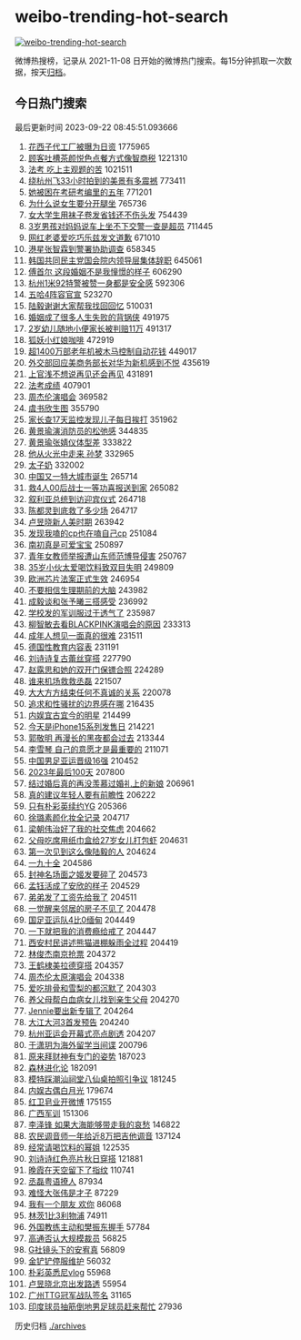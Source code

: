 # weibo-trending-hot-search

[![weibo-trending-hot-search](https://github.com/ameizi/weibo-trending-hot-search/actions/workflows/ci.yml/badge.svg)](https://github.com/ameizi/weibo-trending-hot-search/actions/workflows/ci.yml)

微博热搜榜，记录从 2021-11-08 日开始的微博热门搜索。每15分钟抓取一次数据，按天[归档](./archives)。

## 今日热门搜索

<!-- BEGIN --> 
最后更新时间 2023-09-22 08:45:51.093666 
1. [花西子代工厂被曝为日资](https://s.weibo.com/weibo?q=%23%E8%8A%B1%E8%A5%BF%E5%AD%90%E4%BB%A3%E5%B7%A5%E5%8E%82%E8%A2%AB%E6%9B%9D%E4%B8%BA%E6%97%A5%E8%B5%84%23&t=31&band_rank=17&Refer=top) 1775965
1. [顾客吐槽茶颜悦色点餐方式像智商税](https://s.weibo.com/weibo?q=%23%E9%A1%BE%E5%AE%A2%E5%90%90%E6%A7%BD%E8%8C%B6%E9%A2%9C%E6%82%A6%E8%89%B2%E7%82%B9%E9%A4%90%E6%96%B9%E5%BC%8F%E5%83%8F%E6%99%BA%E5%95%86%E7%A8%8E%23&t=31&band_rank=1&Refer=top) 1221310
1. [法考 吃上主观题的苦](https://s.weibo.com/weibo?q=%E6%B3%95%E8%80%83%20%E5%90%83%E4%B8%8A%E4%B8%BB%E8%A7%82%E9%A2%98%E7%9A%84%E8%8B%A6&t=31&band_rank=1&Refer=top) 1021511
1. [绕杭州飞33小时拍到的美景有多震撼](https://s.weibo.com/weibo?q=%23%E7%BB%95%E6%9D%AD%E5%B7%9E%E9%A3%9E33%E5%B0%8F%E6%97%B6%E6%8B%8D%E5%88%B0%E7%9A%84%E7%BE%8E%E6%99%AF%E6%9C%89%E5%A4%9A%E9%9C%87%E6%92%BC%23&t=31&band_rank=3&Refer=top) 773411
1. [她被困在考研考编里的五年](https://s.weibo.com/weibo?q=%23%E5%A5%B9%E8%A2%AB%E5%9B%B0%E5%9C%A8%E8%80%83%E7%A0%94%E8%80%83%E7%BC%96%E9%87%8C%E7%9A%84%E4%BA%94%E5%B9%B4%23&t=31&band_rank=4&Refer=top) 771201
1. [为什么说女生要分开腿坐](https://s.weibo.com/weibo?q=%E4%B8%BA%E4%BB%80%E4%B9%88%E8%AF%B4%E5%A5%B3%E7%94%9F%E8%A6%81%E5%88%86%E5%BC%80%E8%85%BF%E5%9D%90&t=31&band_rank=2&Refer=top) 765736
1. [女大学生用袜子卷发省钱还不伤头发](https://s.weibo.com/weibo?q=%23%E5%A5%B3%E5%A4%A7%E5%AD%A6%E7%94%9F%E7%94%A8%E8%A2%9C%E5%AD%90%E5%8D%B7%E5%8F%91%E7%9C%81%E9%92%B1%E8%BF%98%E4%B8%8D%E4%BC%A4%E5%A4%B4%E5%8F%91%23&t=31&band_rank=32&Refer=top) 754439
1. [3岁男孩对妈妈说车上坐不下交警一查是超员](https://s.weibo.com/weibo?q=%233%E5%B2%81%E7%94%B7%E5%AD%A9%E5%AF%B9%E5%A6%88%E5%A6%88%E8%AF%B4%E8%BD%A6%E4%B8%8A%E5%9D%90%E4%B8%8D%E4%B8%8B%E4%BA%A4%E8%AD%A6%E4%B8%80%E6%9F%A5%E6%98%AF%E8%B6%85%E5%91%98%23&t=31&band_rank=6&Refer=top) 711445
1. [网红老婆爱吃巧乐兹发文道歉](https://s.weibo.com/weibo?q=%23%E7%BD%91%E7%BA%A2%E8%80%81%E5%A9%86%E7%88%B1%E5%90%83%E5%B7%A7%E4%B9%90%E5%85%B9%E5%8F%91%E6%96%87%E9%81%93%E6%AD%89%23&t=31&band_rank=6&Refer=top) 671010
1. [港星张智霖到警署协助调查](https://s.weibo.com/weibo?q=%23%E6%B8%AF%E6%98%9F%E5%BC%A0%E6%99%BA%E9%9C%96%E5%88%B0%E8%AD%A6%E7%BD%B2%E5%8D%8F%E5%8A%A9%E8%B0%83%E6%9F%A5%23&t=31&band_rank=5&Refer=top) 658345
1. [韩国共同民主党国会院内领导层集体辞职](https://s.weibo.com/weibo?q=%23%E9%9F%A9%E5%9B%BD%E5%85%B1%E5%90%8C%E6%B0%91%E4%B8%BB%E5%85%9A%E5%9B%BD%E4%BC%9A%E9%99%A2%E5%86%85%E9%A2%86%E5%AF%BC%E5%B1%82%E9%9B%86%E4%BD%93%E8%BE%9E%E8%81%8C%23&t=31&band_rank=20&Refer=top) 645061
1. [傅首尔 这段婚姻不是我憧憬的样子](https://s.weibo.com/weibo?q=%E5%82%85%E9%A6%96%E5%B0%94%20%E8%BF%99%E6%AE%B5%E5%A9%9A%E5%A7%BB%E4%B8%8D%E6%98%AF%E6%88%91%E6%86%A7%E6%86%AC%E7%9A%84%E6%A0%B7%E5%AD%90&t=31&band_rank=7&Refer=top) 606290
1. [杭州1米92特警被赞一身都是安全感](https://s.weibo.com/weibo?q=%23%E6%9D%AD%E5%B7%9E1%E7%B1%B392%E7%89%B9%E8%AD%A6%E8%A2%AB%E8%B5%9E%E4%B8%80%E8%BA%AB%E9%83%BD%E6%98%AF%E5%AE%89%E5%85%A8%E6%84%9F%23&t=31&band_rank=31&Refer=top) 592306
1. [五哈4阵容官宣](https://s.weibo.com/weibo?q=%23%E4%BA%94%E5%93%884%E9%98%B5%E5%AE%B9%E5%AE%98%E5%AE%A3%23&t=31&band_rank=8&Refer=top) 523270
1. [陆毅谢谢大家帮我找回回忆](https://s.weibo.com/weibo?q=%E9%99%86%E6%AF%85%E8%B0%A2%E8%B0%A2%E5%A4%A7%E5%AE%B6%E5%B8%AE%E6%88%91%E6%89%BE%E5%9B%9E%E5%9B%9E%E5%BF%86&t=31&band_rank=31&Refer=top) 510031
1. [婚姻成了很多人生失败的背锅侠](https://s.weibo.com/weibo?q=%E5%A9%9A%E5%A7%BB%E6%88%90%E4%BA%86%E5%BE%88%E5%A4%9A%E4%BA%BA%E7%94%9F%E5%A4%B1%E8%B4%A5%E7%9A%84%E8%83%8C%E9%94%85%E4%BE%A0&t=31&band_rank=11&Refer=top) 491975
1. [2岁幼儿随地小便家长被判赔11万](https://s.weibo.com/weibo?q=%232%E5%B2%81%E5%B9%BC%E5%84%BF%E9%9A%8F%E5%9C%B0%E5%B0%8F%E4%BE%BF%E5%AE%B6%E9%95%BF%E8%A2%AB%E5%88%A4%E8%B5%9411%E4%B8%87%23&t=31&band_rank=12&Refer=top) 491317
1. [狐妖小红娘咖啡](https://s.weibo.com/weibo?q=%23%E7%8B%90%E5%A6%96%E5%B0%8F%E7%BA%A2%E5%A8%98%E5%92%96%E5%95%A1%23&t=31&band_rank=13&Refer=top) 472919
1. [超1400万部老年机被木马控制自动花钱](https://s.weibo.com/weibo?q=%23%E8%B6%851400%E4%B8%87%E9%83%A8%E8%80%81%E5%B9%B4%E6%9C%BA%E8%A2%AB%E6%9C%A8%E9%A9%AC%E6%8E%A7%E5%88%B6%E8%87%AA%E5%8A%A8%E8%8A%B1%E9%92%B1%23&t=31&band_rank=14&Refer=top) 449017
1. [外交部回应美商务部长对华为新机感到不悦](https://s.weibo.com/weibo?q=%23%E5%A4%96%E4%BA%A4%E9%83%A8%E5%9B%9E%E5%BA%94%E7%BE%8E%E5%95%86%E5%8A%A1%E9%83%A8%E9%95%BF%E5%AF%B9%E5%8D%8E%E4%B8%BA%E6%96%B0%E6%9C%BA%E6%84%9F%E5%88%B0%E4%B8%8D%E6%82%A6%23&t=31&band_rank=50&Refer=top) 435619
1. [上官浅不想说再见还会再见](https://s.weibo.com/weibo?q=%E4%B8%8A%E5%AE%98%E6%B5%85%E4%B8%8D%E6%83%B3%E8%AF%B4%E5%86%8D%E8%A7%81%E8%BF%98%E4%BC%9A%E5%86%8D%E8%A7%81&t=31&band_rank=16&Refer=top) 431891
1. [法考成绩](https://s.weibo.com/weibo?q=%E6%B3%95%E8%80%83%E6%88%90%E7%BB%A9&t=31&band_rank=9&Refer=top) 407901
1. [周杰伦演唱会](https://s.weibo.com/weibo?q=%E5%91%A8%E6%9D%B0%E4%BC%A6%E6%BC%94%E5%94%B1%E4%BC%9A&t=31&band_rank=19&Refer=top) 369582
1. [虞书欣生图](https://s.weibo.com/weibo?q=%E8%99%9E%E4%B9%A6%E6%AC%A3%E7%94%9F%E5%9B%BE&t=31&band_rank=22&Refer=top) 355790
1. [家长查17天监控发现儿子每日挨打](https://s.weibo.com/weibo?q=%23%E5%AE%B6%E9%95%BF%E6%9F%A517%E5%A4%A9%E7%9B%91%E6%8E%A7%E5%8F%91%E7%8E%B0%E5%84%BF%E5%AD%90%E6%AF%8F%E6%97%A5%E6%8C%A8%E6%89%93%23&t=31&band_rank=34&Refer=top) 351962
1. [黄景瑜演消防员的松弛感](https://s.weibo.com/weibo?q=%E9%BB%84%E6%99%AF%E7%91%9C%E6%BC%94%E6%B6%88%E9%98%B2%E5%91%98%E7%9A%84%E6%9D%BE%E5%BC%9B%E6%84%9F&t=31&band_rank=26&Refer=top) 344835
1. [黄景瑜张婧仪体型差](https://s.weibo.com/weibo?q=%E9%BB%84%E6%99%AF%E7%91%9C%E5%BC%A0%E5%A9%A7%E4%BB%AA%E4%BD%93%E5%9E%8B%E5%B7%AE&t=31&band_rank=12&Refer=top) 333822
1. [他从火光中走来 孙梦](https://s.weibo.com/weibo?q=%E4%BB%96%E4%BB%8E%E7%81%AB%E5%85%89%E4%B8%AD%E8%B5%B0%E6%9D%A5%20%E5%AD%99%E6%A2%A6&t=31&band_rank=10&Refer=top) 332965
1. [太子奶](https://s.weibo.com/weibo?q=%E5%A4%AA%E5%AD%90%E5%A5%B6&t=31&band_rank=11&Refer=top) 332002
1. [中国又一特大城市诞生](https://s.weibo.com/weibo?q=%23%E4%B8%AD%E5%9B%BD%E5%8F%88%E4%B8%80%E7%89%B9%E5%A4%A7%E5%9F%8E%E5%B8%82%E8%AF%9E%E7%94%9F%23&t=31&band_rank=13&Refer=top) 265714
1. [救4人00后战士一等功喜报送到家](https://s.weibo.com/weibo?q=%23%E6%95%914%E4%BA%BA00%E5%90%8E%E6%88%98%E5%A3%AB%E4%B8%80%E7%AD%89%E5%8A%9F%E5%96%9C%E6%8A%A5%E9%80%81%E5%88%B0%E5%AE%B6%23&t=31&band_rank=14&Refer=top) 265082
1. [叙利亚总统到访迎宾仪式](https://s.weibo.com/weibo?q=%23%E5%8F%99%E5%88%A9%E4%BA%9A%E6%80%BB%E7%BB%9F%E5%88%B0%E8%AE%BF%E8%BF%8E%E5%AE%BE%E4%BB%AA%E5%BC%8F%23&t=31&band_rank=15&Refer=top) 264718
1. [陈都灵到底救了多少场](https://s.weibo.com/weibo?q=%23%E9%99%88%E9%83%BD%E7%81%B5%E5%88%B0%E5%BA%95%E6%95%91%E4%BA%86%E5%A4%9A%E5%B0%91%E5%9C%BA%23&t=31&band_rank=16&Refer=top) 264717
1. [卢昱晓新人美时期](https://s.weibo.com/weibo?q=%23%E5%8D%A2%E6%98%B1%E6%99%93%E6%96%B0%E4%BA%BA%E7%BE%8E%E6%97%B6%E6%9C%9F%23&t=31&band_rank=17&Refer=top) 263942
1. [发现我嗑的cp也在嗑自己cp](https://s.weibo.com/weibo?q=%23%E5%8F%91%E7%8E%B0%E6%88%91%E5%97%91%E7%9A%84cp%E4%B9%9F%E5%9C%A8%E5%97%91%E8%87%AA%E5%B7%B1cp%23&t=31&band_rank=18&Refer=top) 251084
1. [南初真是可爱宝宝](https://s.weibo.com/weibo?q=%E5%8D%97%E5%88%9D%E7%9C%9F%E6%98%AF%E5%8F%AF%E7%88%B1%E5%AE%9D%E5%AE%9D&t=31&band_rank=19&Refer=top) 250897
1. [青年女教师举报遭山东师范博导侵害](https://s.weibo.com/weibo?q=%23%E9%9D%92%E5%B9%B4%E5%A5%B3%E6%95%99%E5%B8%88%E4%B8%BE%E6%8A%A5%E9%81%AD%E5%B1%B1%E4%B8%9C%E5%B8%88%E8%8C%83%E5%8D%9A%E5%AF%BC%E4%BE%B5%E5%AE%B3%23&t=31&band_rank=20&Refer=top) 250767
1. [35岁小伙太爱喝饮料致双目失明](https://s.weibo.com/weibo?q=%2335%E5%B2%81%E5%B0%8F%E4%BC%99%E5%A4%AA%E7%88%B1%E5%96%9D%E9%A5%AE%E6%96%99%E8%87%B4%E5%8F%8C%E7%9B%AE%E5%A4%B1%E6%98%8E%23&t=31&band_rank=50&Refer=top) 249809
1. [欧洲芯片法案正式生效](https://s.weibo.com/weibo?q=%23%E6%AC%A7%E6%B4%B2%E8%8A%AF%E7%89%87%E6%B3%95%E6%A1%88%E6%AD%A3%E5%BC%8F%E7%94%9F%E6%95%88%23&t=31&band_rank=38&Refer=top) 246954
1. [不要相信生理期前的大脑](https://s.weibo.com/weibo?q=%23%E4%B8%8D%E8%A6%81%E7%9B%B8%E4%BF%A1%E7%94%9F%E7%90%86%E6%9C%9F%E5%89%8D%E7%9A%84%E5%A4%A7%E8%84%91%23&t=31&band_rank=21&Refer=top) 243982
1. [成毅谈和张予曦三搭感受](https://s.weibo.com/weibo?q=%23%E6%88%90%E6%AF%85%E8%B0%88%E5%92%8C%E5%BC%A0%E4%BA%88%E6%9B%A6%E4%B8%89%E6%90%AD%E6%84%9F%E5%8F%97%23&t=31&band_rank=27&Refer=top) 236992
1. [学校发的军训服过于透气了](https://s.weibo.com/weibo?q=%E5%AD%A6%E6%A0%A1%E5%8F%91%E7%9A%84%E5%86%9B%E8%AE%AD%E6%9C%8D%E8%BF%87%E4%BA%8E%E9%80%8F%E6%B0%94%E4%BA%86&t=31&band_rank=22&Refer=top) 235987
1. [柳智敏去看BLACKPINK演唱会的原因](https://s.weibo.com/weibo?q=%23%E6%9F%B3%E6%99%BA%E6%95%8F%E5%8E%BB%E7%9C%8BBLACKPINK%E6%BC%94%E5%94%B1%E4%BC%9A%E7%9A%84%E5%8E%9F%E5%9B%A0%23&t=31&band_rank=19&Refer=top) 233313
1. [成年人想见一面真的很难](https://s.weibo.com/weibo?q=%E6%88%90%E5%B9%B4%E4%BA%BA%E6%83%B3%E8%A7%81%E4%B8%80%E9%9D%A2%E7%9C%9F%E7%9A%84%E5%BE%88%E9%9A%BE&t=31&band_rank=26&Refer=top) 231511
1. [德国性教育内容表](https://s.weibo.com/weibo?q=%E5%BE%B7%E5%9B%BD%E6%80%A7%E6%95%99%E8%82%B2%E5%86%85%E5%AE%B9%E8%A1%A8&t=31&band_rank=23&Refer=top) 231191
1. [刘诗诗复古蕾丝穿搭](https://s.weibo.com/weibo?q=%23%E5%88%98%E8%AF%97%E8%AF%97%E5%A4%8D%E5%8F%A4%E8%95%BE%E4%B8%9D%E7%A9%BF%E6%90%AD%23&t=31&band_rank=24&Refer=top) 227790
1. [赵露思和她的双开门保镖合照](https://s.weibo.com/weibo?q=%23%E8%B5%B5%E9%9C%B2%E6%80%9D%E5%92%8C%E5%A5%B9%E7%9A%84%E5%8F%8C%E5%BC%80%E9%97%A8%E4%BF%9D%E9%95%96%E5%90%88%E7%85%A7%23&t=31&band_rank=25&Refer=top) 224289
1. [谁来机场救救丞磊](https://s.weibo.com/weibo?q=%23%E8%B0%81%E6%9D%A5%E6%9C%BA%E5%9C%BA%E6%95%91%E6%95%91%E4%B8%9E%E7%A3%8A%23&t=31&band_rank=26&Refer=top) 221507
1. [大大方方结束任何不真诚的关系](https://s.weibo.com/weibo?q=%E5%A4%A7%E5%A4%A7%E6%96%B9%E6%96%B9%E7%BB%93%E6%9D%9F%E4%BB%BB%E4%BD%95%E4%B8%8D%E7%9C%9F%E8%AF%9A%E7%9A%84%E5%85%B3%E7%B3%BB&t=31&band_rank=36&Refer=top) 220078
1. [追求和性骚扰的边界感在哪](https://s.weibo.com/weibo?q=%23%E8%BF%BD%E6%B1%82%E5%92%8C%E6%80%A7%E9%AA%9A%E6%89%B0%E7%9A%84%E8%BE%B9%E7%95%8C%E6%84%9F%E5%9C%A8%E5%93%AA%23&t=31&band_rank=50&Refer=top) 216435
1. [内娱宜古宜今的明星](https://s.weibo.com/weibo?q=%23%E5%86%85%E5%A8%B1%E5%AE%9C%E5%8F%A4%E5%AE%9C%E4%BB%8A%E7%9A%84%E6%98%8E%E6%98%9F%23&t=31&band_rank=30&Refer=top) 214499
1. [今天是iPhone15系列发售日](https://s.weibo.com/weibo?q=%23%E4%BB%8A%E5%A4%A9%E6%98%AFiPhone15%E7%B3%BB%E5%88%97%E5%8F%91%E5%94%AE%E6%97%A5%23&t=31&band_rank=31&Refer=top) 214221
1. [郭敬明 再漫长的黑夜都会过去](https://s.weibo.com/weibo?q=%E9%83%AD%E6%95%AC%E6%98%8E%20%E5%86%8D%E6%BC%AB%E9%95%BF%E7%9A%84%E9%BB%91%E5%A4%9C%E9%83%BD%E4%BC%9A%E8%BF%87%E5%8E%BB&t=31&band_rank=32&Refer=top) 213344
1. [李雪琴 自己的意愿才是最重要的](https://s.weibo.com/weibo?q=%E6%9D%8E%E9%9B%AA%E7%90%B4%20%E8%87%AA%E5%B7%B1%E7%9A%84%E6%84%8F%E6%84%BF%E6%89%8D%E6%98%AF%E6%9C%80%E9%87%8D%E8%A6%81%E7%9A%84&t=31&band_rank=20&Refer=top) 211071
1. [中国男足亚运晋级16强](https://s.weibo.com/weibo?q=%23%E4%B8%AD%E5%9B%BD%E7%94%B7%E8%B6%B3%E4%BA%9A%E8%BF%90%E6%99%8B%E7%BA%A716%E5%BC%BA%23&t=31&band_rank=34&Refer=top) 210452
1. [2023年最后100天](https://s.weibo.com/weibo?q=%232023%E5%B9%B4%E6%9C%80%E5%90%8E100%E5%A4%A9%23&t=31&band_rank=17&Refer=top) 207800
1. [结过婚后真的再没羡慕过婚礼上的新娘](https://s.weibo.com/weibo?q=%E7%BB%93%E8%BF%87%E5%A9%9A%E5%90%8E%E7%9C%9F%E7%9A%84%E5%86%8D%E6%B2%A1%E7%BE%A1%E6%85%95%E8%BF%87%E5%A9%9A%E7%A4%BC%E4%B8%8A%E7%9A%84%E6%96%B0%E5%A8%98&t=31&band_rank=28&Refer=top) 206961
1. [真的建议年轻人要有前瞻性](https://s.weibo.com/weibo?q=%23%E7%9C%9F%E7%9A%84%E5%BB%BA%E8%AE%AE%E5%B9%B4%E8%BD%BB%E4%BA%BA%E8%A6%81%E6%9C%89%E5%89%8D%E7%9E%BB%E6%80%A7%23&t=31&band_rank=31&Refer=top) 206222
1. [只有朴彩英续约YG](https://s.weibo.com/weibo?q=%23%E5%8F%AA%E6%9C%89%E6%9C%B4%E5%BD%A9%E8%8B%B1%E7%BB%AD%E7%BA%A6YG%23&t=31&band_rank=29&Refer=top) 205366
1. [徐璐素颜化妆全记录](https://s.weibo.com/weibo?q=%23%E5%BE%90%E7%92%90%E7%B4%A0%E9%A2%9C%E5%8C%96%E5%A6%86%E5%85%A8%E8%AE%B0%E5%BD%95%23&t=31&band_rank=30&Refer=top) 204717
1. [梁朝伟治好了我的社交焦虑](https://s.weibo.com/weibo?q=%23%E6%A2%81%E6%9C%9D%E4%BC%9F%E6%B2%BB%E5%A5%BD%E4%BA%86%E6%88%91%E7%9A%84%E7%A4%BE%E4%BA%A4%E7%84%A6%E8%99%91%23&t=31&band_rank=32&Refer=top) 204662
1. [父母吃席用纸巾盒给27岁女儿打包虾](https://s.weibo.com/weibo?q=%23%E7%88%B6%E6%AF%8D%E5%90%83%E5%B8%AD%E7%94%A8%E7%BA%B8%E5%B7%BE%E7%9B%92%E7%BB%9927%E5%B2%81%E5%A5%B3%E5%84%BF%E6%89%93%E5%8C%85%E8%99%BE%23&t=31&band_rank=33&Refer=top) 204631
1. [第一次见到这么像陆毅的人](https://s.weibo.com/weibo?q=%23%E7%AC%AC%E4%B8%80%E6%AC%A1%E8%A7%81%E5%88%B0%E8%BF%99%E4%B9%88%E5%83%8F%E9%99%86%E6%AF%85%E7%9A%84%E4%BA%BA%23&t=31&band_rank=34&Refer=top) 204624
1. [一九十全](https://s.weibo.com/weibo?q=%E4%B8%80%E4%B9%9D%E5%8D%81%E5%85%A8&t=31&band_rank=35&Refer=top) 204586
1. [封神名场面之姬发要碎了](https://s.weibo.com/weibo?q=%E5%B0%81%E7%A5%9E%E5%90%8D%E5%9C%BA%E9%9D%A2%E4%B9%8B%E5%A7%AC%E5%8F%91%E8%A6%81%E7%A2%8E%E4%BA%86&t=31&band_rank=36&Refer=top) 204573
1. [孟钰活成了安欣的样子](https://s.weibo.com/weibo?q=%23%E5%AD%9F%E9%92%B0%E6%B4%BB%E6%88%90%E4%BA%86%E5%AE%89%E6%AC%A3%E7%9A%84%E6%A0%B7%E5%AD%90%23&t=31&band_rank=37&Refer=top) 204529
1. [弟弟发了工资先给我了](https://s.weibo.com/weibo?q=%23%E5%BC%9F%E5%BC%9F%E5%8F%91%E4%BA%86%E5%B7%A5%E8%B5%84%E5%85%88%E7%BB%99%E6%88%91%E4%BA%86%23&t=31&band_rank=38&Refer=top) 204511
1. [一觉醒来邻居的房子不见了](https://s.weibo.com/weibo?q=%23%E4%B8%80%E8%A7%89%E9%86%92%E6%9D%A5%E9%82%BB%E5%B1%85%E7%9A%84%E6%88%BF%E5%AD%90%E4%B8%8D%E8%A7%81%E4%BA%86%23&t=31&band_rank=39&Refer=top) 204478
1. [国足亚运队4比0缅甸](https://s.weibo.com/weibo?q=%23%E5%9B%BD%E8%B6%B3%E4%BA%9A%E8%BF%90%E9%98%9F4%E6%AF%940%E7%BC%85%E7%94%B8%23&t=31&band_rank=40&Refer=top) 204449
1. [一下就把我的消费瘾给戒了](https://s.weibo.com/weibo?q=%E4%B8%80%E4%B8%8B%E5%B0%B1%E6%8A%8A%E6%88%91%E7%9A%84%E6%B6%88%E8%B4%B9%E7%98%BE%E7%BB%99%E6%88%92%E4%BA%86&t=31&band_rank=41&Refer=top) 204447
1. [西安村民讲述熊猫进棚躲雨全过程](https://s.weibo.com/weibo?q=%23%E8%A5%BF%E5%AE%89%E6%9D%91%E6%B0%91%E8%AE%B2%E8%BF%B0%E7%86%8A%E7%8C%AB%E8%BF%9B%E6%A3%9A%E8%BA%B2%E9%9B%A8%E5%85%A8%E8%BF%87%E7%A8%8B%23&t=31&band_rank=42&Refer=top) 204419
1. [林俊杰南京抢票](https://s.weibo.com/weibo?q=%E6%9E%97%E4%BF%8A%E6%9D%B0%E5%8D%97%E4%BA%AC%E6%8A%A2%E7%A5%A8&t=31&band_rank=43&Refer=top) 204372
1. [王鹤棣美拉德穿搭](https://s.weibo.com/weibo?q=%23%E7%8E%8B%E9%B9%A4%E6%A3%A3%E7%BE%8E%E6%8B%89%E5%BE%B7%E7%A9%BF%E6%90%AD%23&t=31&band_rank=44&Refer=top) 204357
1. [周杰伦太原演唱会](https://s.weibo.com/weibo?q=%E5%91%A8%E6%9D%B0%E4%BC%A6%E5%A4%AA%E5%8E%9F%E6%BC%94%E5%94%B1%E4%BC%9A&t=31&band_rank=45&Refer=top) 204338
1. [爱吃排骨和雪梨的都沉默了](https://s.weibo.com/weibo?q=%23%E7%88%B1%E5%90%83%E6%8E%92%E9%AA%A8%E5%92%8C%E9%9B%AA%E6%A2%A8%E7%9A%84%E9%83%BD%E6%B2%89%E9%BB%98%E4%BA%86%23&t=31&band_rank=46&Refer=top) 204303
1. [养父母帮白血病女儿找到亲生父母](https://s.weibo.com/weibo?q=%23%E5%85%BB%E7%88%B6%E6%AF%8D%E5%B8%AE%E7%99%BD%E8%A1%80%E7%97%85%E5%A5%B3%E5%84%BF%E6%89%BE%E5%88%B0%E4%BA%B2%E7%94%9F%E7%88%B6%E6%AF%8D%23&t=31&band_rank=47&Refer=top) 204270
1. [Jennie要出新专辑了](https://s.weibo.com/weibo?q=%23Jennie%E8%A6%81%E5%87%BA%E6%96%B0%E4%B8%93%E8%BE%91%E4%BA%86%23&t=31&band_rank=48&Refer=top) 204264
1. [大江大河3首发预告](https://s.weibo.com/weibo?q=%23%E5%A4%A7%E6%B1%9F%E5%A4%A7%E6%B2%B33%E9%A6%96%E5%8F%91%E9%A2%84%E5%91%8A%23&t=31&band_rank=49&Refer=top) 204240
1. [杭州亚运会开幕式亮点剧透](https://s.weibo.com/weibo?q=%23%E6%9D%AD%E5%B7%9E%E4%BA%9A%E8%BF%90%E4%BC%9A%E5%BC%80%E5%B9%95%E5%BC%8F%E4%BA%AE%E7%82%B9%E5%89%A7%E9%80%8F%23&t=31&band_rank=50&Refer=top) 204207
1. [于潇玥为海外留学当间谍](https://s.weibo.com/weibo?q=%23%E4%BA%8E%E6%BD%87%E7%8E%A5%E4%B8%BA%E6%B5%B7%E5%A4%96%E7%95%99%E5%AD%A6%E5%BD%93%E9%97%B4%E8%B0%8D%23&t=31&band_rank=18&Refer=top) 200796
1. [原来拜财神有专门的姿势](https://s.weibo.com/weibo?q=%23%E5%8E%9F%E6%9D%A5%E6%8B%9C%E8%B4%A2%E7%A5%9E%E6%9C%89%E4%B8%93%E9%97%A8%E7%9A%84%E5%A7%BF%E5%8A%BF%23&t=31&band_rank=31&Refer=top) 187023
1. [森林进化论](https://s.weibo.com/weibo?q=%E6%A3%AE%E6%9E%97%E8%BF%9B%E5%8C%96%E8%AE%BA&t=31&band_rank=37&Refer=top) 182091
1. [模特踩潮汕祠堂八仙桌拍照引争议](https://s.weibo.com/weibo?q=%23%E6%A8%A1%E7%89%B9%E8%B8%A9%E6%BD%AE%E6%B1%95%E7%A5%A0%E5%A0%82%E5%85%AB%E4%BB%99%E6%A1%8C%E6%8B%8D%E7%85%A7%E5%BC%95%E4%BA%89%E8%AE%AE%23&t=31&band_rank=42&Refer=top) 181245
1. [内娱古偶白月光](https://s.weibo.com/weibo?q=%23%E5%86%85%E5%A8%B1%E5%8F%A4%E5%81%B6%E7%99%BD%E6%9C%88%E5%85%89%23&t=31&band_rank=25&Refer=top) 179674
1. [红卫皂业开微博](https://s.weibo.com/weibo?q=%23%E7%BA%A2%E5%8D%AB%E7%9A%82%E4%B8%9A%E5%BC%80%E5%BE%AE%E5%8D%9A%23&t=31&band_rank=39&Refer=top) 175155
1. [广西军训](https://s.weibo.com/weibo?q=%E5%B9%BF%E8%A5%BF%E5%86%9B%E8%AE%AD&t=31&band_rank=42&Refer=top) 151306
1. [李泽锋 如果大海能够带走我的哀愁](https://s.weibo.com/weibo?q=%E6%9D%8E%E6%B3%BD%E9%94%8B%20%E5%A6%82%E6%9E%9C%E5%A4%A7%E6%B5%B7%E8%83%BD%E5%A4%9F%E5%B8%A6%E8%B5%B0%E6%88%91%E7%9A%84%E5%93%80%E6%84%81&t=31&band_rank=19&Refer=top) 146822
1. [农民调音师一年给近8万把吉他调音](https://s.weibo.com/weibo?q=%23%E5%86%9C%E6%B0%91%E8%B0%83%E9%9F%B3%E5%B8%88%E4%B8%80%E5%B9%B4%E7%BB%99%E8%BF%918%E4%B8%87%E6%8A%8A%E5%90%89%E4%BB%96%E8%B0%83%E9%9F%B3%23&t=31&band_rank=43&Refer=top) 137124
1. [经常请喝饮料的幂姐](https://s.weibo.com/weibo?q=%23%E7%BB%8F%E5%B8%B8%E8%AF%B7%E5%96%9D%E9%A5%AE%E6%96%99%E7%9A%84%E5%B9%82%E5%A7%90%23&t=31&band_rank=47&Refer=top) 122535
1. [刘诗诗红色亮片秋日穿搭](https://s.weibo.com/weibo?q=%23%E5%88%98%E8%AF%97%E8%AF%97%E7%BA%A2%E8%89%B2%E4%BA%AE%E7%89%87%E7%A7%8B%E6%97%A5%E7%A9%BF%E6%90%AD%23&t=31&band_rank=32&Refer=top) 121881
1. [晚霞在天空留下了指纹](https://s.weibo.com/weibo?q=%23%E6%99%9A%E9%9C%9E%E5%9C%A8%E5%A4%A9%E7%A9%BA%E7%95%99%E4%B8%8B%E4%BA%86%E6%8C%87%E7%BA%B9%23&t=31&band_rank=50&Refer=top) 110741
1. [丞磊粤语撩人](https://s.weibo.com/weibo?q=%23%E4%B8%9E%E7%A3%8A%E7%B2%A4%E8%AF%AD%E6%92%A9%E4%BA%BA%23&t=31&band_rank=49&Refer=top) 87934
1. [难怪大张伟是才子](https://s.weibo.com/weibo?q=%23%E9%9A%BE%E6%80%AA%E5%A4%A7%E5%BC%A0%E4%BC%9F%E6%98%AF%E6%89%8D%E5%AD%90%23&t=31&band_rank=35&Refer=top) 87229
1. [我有一个朋友 欢你](https://s.weibo.com/weibo?q=%E6%88%91%E6%9C%89%E4%B8%80%E4%B8%AA%E6%9C%8B%E5%8F%8B%20%E6%AC%A2%E4%BD%A0&t=31&band_rank=19&Refer=top) 86068
1. [林茨1比3利物浦](https://s.weibo.com/weibo?q=%23%E6%9E%97%E8%8C%A81%E6%AF%943%E5%88%A9%E7%89%A9%E6%B5%A6%23&t=31&band_rank=44&Refer=top) 74911
1. [外国教练主动和樊振东握手](https://s.weibo.com/weibo?q=%23%E5%A4%96%E5%9B%BD%E6%95%99%E7%BB%83%E4%B8%BB%E5%8A%A8%E5%92%8C%E6%A8%8A%E6%8C%AF%E4%B8%9C%E6%8F%A1%E6%89%8B%23&t=31&band_rank=46&Refer=top) 57784
1. [高通否认大规模裁员](https://s.weibo.com/weibo?q=%23%E9%AB%98%E9%80%9A%E5%90%A6%E8%AE%A4%E5%A4%A7%E8%A7%84%E6%A8%A1%E8%A3%81%E5%91%98%23&t=31&band_rank=50&Refer=top) 56825
1. [G社镜头下的安宥真](https://s.weibo.com/weibo?q=%23G%E7%A4%BE%E9%95%9C%E5%A4%B4%E4%B8%8B%E7%9A%84%E5%AE%89%E5%AE%A5%E7%9C%9F%23&t=31&band_rank=46&Refer=top) 56809
1. [金铲铲停服维护](https://s.weibo.com/weibo?q=%E9%87%91%E9%93%B2%E9%93%B2%E5%81%9C%E6%9C%8D%E7%BB%B4%E6%8A%A4&t=31&band_rank=49&Refer=top) 56032
1. [朴彩英悉尼vlog](https://s.weibo.com/weibo?q=%23%E6%9C%B4%E5%BD%A9%E8%8B%B1%E6%82%89%E5%B0%BCvlog%23&t=31&band_rank=35&Refer=top) 55968
1. [卢昱晓北京出发路透](https://s.weibo.com/weibo?q=%23%E5%8D%A2%E6%98%B1%E6%99%93%E5%8C%97%E4%BA%AC%E5%87%BA%E5%8F%91%E8%B7%AF%E9%80%8F%23&t=31&band_rank=48&Refer=top) 55954
1. [广州TTG冠军战队签名](https://s.weibo.com/weibo?q=%23%E5%B9%BF%E5%B7%9ETTG%E5%86%A0%E5%86%9B%E6%88%98%E9%98%9F%E7%AD%BE%E5%90%8D%23&t=31&band_rank=48&Refer=top) 31165
1. [印度球员抽筋倒地男足球员赶来帮忙](https://s.weibo.com/weibo?q=%23%E5%8D%B0%E5%BA%A6%E7%90%83%E5%91%98%E6%8A%BD%E7%AD%8B%E5%80%92%E5%9C%B0%E7%94%B7%E8%B6%B3%E7%90%83%E5%91%98%E8%B5%B6%E6%9D%A5%E5%B8%AE%E5%BF%99%23&t=31&band_rank=50&Refer=top) 27936
<!-- END -->

历史归档 [./archives](./archives)

